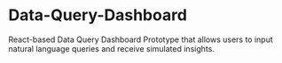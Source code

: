 # Data-Query-Dashboard
React-based Data Query Dashboard Prototype that allows users to input natural language queries and receive simulated insights.
